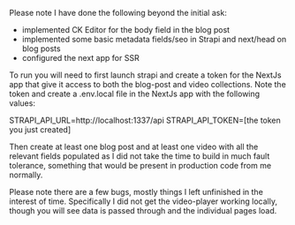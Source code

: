 Please note I have done the following beyond the initial ask:

- implemented CK Editor for the body field in the blog post
- implemented some basic metadata fields/seo in Strapi and next/head on blog posts
- configured the next app for SSR

To run you will need to first launch strapi and create a token for the NextJs app that give it access to both the blog-post and video collections. Note the token and create a .env.local file in the NextJs app with the following values:

STRAPI_API_URL=http://localhost:1337/api
STRAPI_API_TOKEN=[the token you just created]

Then create at least one blog post and at least one video with all the relevant fields populated as I did not take the time to build in much fault tolerance, something that would be present in production code from me normally.

Please note there are a few bugs, mostly things I left unfinished in the interest of time. Specifically I did not get the video-player working locally, though you will see data is passed through and the individual pages load.

